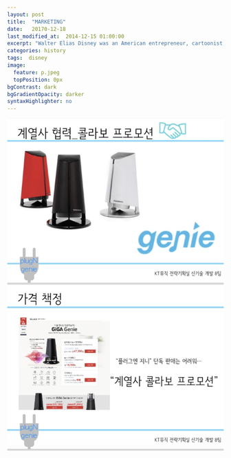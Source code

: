 ```yaml
---
layout: post
title:  "MARKETING"
date:   20170-12-18
last_modified_at:  2014-12-15 01:00:00
excerpt: "Walter Elias Disney was an American entrepreneur, cartoonist, animator, voice actor, and film producer. As a prominent..."
categories: history
tags:  disney
image:
  feature: p.jpeg
  topPosition: 0px
bgContrast: dark
bgGradientOpacity: darker
syntaxHighlighter: no
---
```

![m.jpeg](https://github.com/hongtuna/hongtuna.github.io/blob/master/assets/images/hero/m.jpeg)


